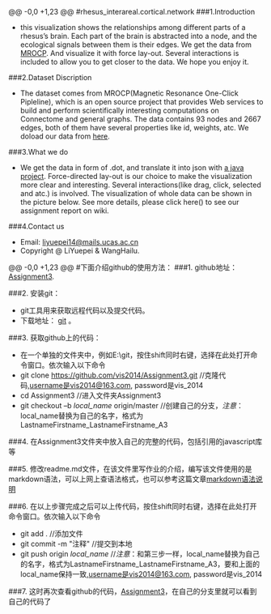 @@ -0,0 +1,23 @@
#rhesus_interareal.cortical.network
###1.Introduction
+ this visualization shows the relationships among different parts of a rhesus’s brain. Each part of the brain is abstracted into a node, and the ecological signals between them is their edges. We get the data from [MROCP](http://mrbrain.cs.jhu.edu/graph-services/download/). And visualize it with force lay-out. Several interactions is included to allow you to get closer to the data. We hope you enjoy it.

###2.Dataset Discription
+ The dataset comes from MROCP(Magnetic Resonance One-Click Pipleline), which is an open source project that provides Web services to build and perform scientifically interesting computations on Connectome and general graphs. The data contains 93 nodes and 2667 edges, both of them have several properties like id, weights, atc.  We doload our data from [here](http://mrbrain.cs.jhu.edu/graph-services/download/). 

###3.What we do
+ We get the data in form of .dot, and translate it into json with [a java project](http:\\). Force-directed lay-out is our choice to make the visualization more clear and interesting. Several interactions(like drag, click, selected and atc.) is involved. The visualization of whole data can be shown in the picture below. See more details, please click here() to see our assignment report on wiki.

###4.Contact us
+ Email: liyuepei14@mails.ucas.ac.cn
+ Copyright @ LiYuepei & WangHailu.

@@ -0,0 +1,23 @@
#下面介绍github的使用方法：
###1. github地址：[Assignment3](https://github.com/vis2014/Assignment3).

###2. 安装git：
+ git工具用来获取远程代码以及提交代码。
+ 下载地址： [git](http://git-scm.com/downloads) 。

###3. 获取github上的代码：
+ 在一个单独的文件夹中，例如E:\git，按住shift同时右键，选择在此处打开命令窗口。依次输入以下命令
+ git clone https://github.com/vis2014/Assignment3.git		//克隆代码,username是vis2014@163.com, password是vis_2014
+ cd Assignment3		//进入文件夹Assignment3
+ git checkout –b *local_name* origin/master	//创建自己的分支，*注意*：local_name替换为自己的名字，格式为LastnameFirstname_LastnameFirstname_A3 

###4. 在Assignment3文件夹中放入自己的完整的代码，包括引用的javascript库等

###5. 修改readme.md文件，在该文件里写作业的介绍，编写该文件使用的是markdown语法，可以上网上查语法格式，也可以参考这篇文章[markdown语法说明](http://wowubuntu.com/markdown/basic.html)

###6. 在以上步骤完成之后可以上传代码，按住shift同时右键，选择在此处打开命令窗口。依次输入以下命令
+ git add . 	//添加文件
+ git commit -m "注释" //提交到本地
+ git push origin *local_name*	//*注意*：和第三步一样，local_name替换为自己的名字，格式为LastnameFirstname_LastnameFirstname_A3，要和上面的local_name保持一致,username是vis2014@163.com, password是vis_2014

###7. 这时再次查看github的代码，[Assignment3](https://github.com/vis2014/Assignment3)，在自己的分支里就可以看到自己的代码了